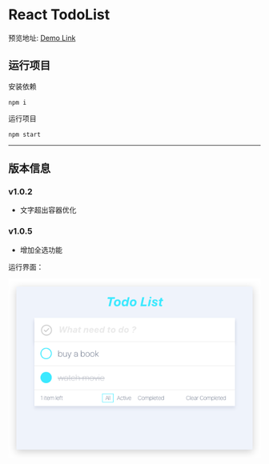 # React TodoList

预览地址: [Demo Link](https://drinkeewu.github.io/react-todolist/build/index.html)


## 运行项目

安装依赖

    npm i

运行项目

    npm start

---
## 版本信息
### v1.0.2
 - 文字超出容器优化

### v1.0.5
- 增加全选功能



运行界面：

![image](https://github.com/drinkeewu/react-todolist/raw/master/img/screenshot.png)

